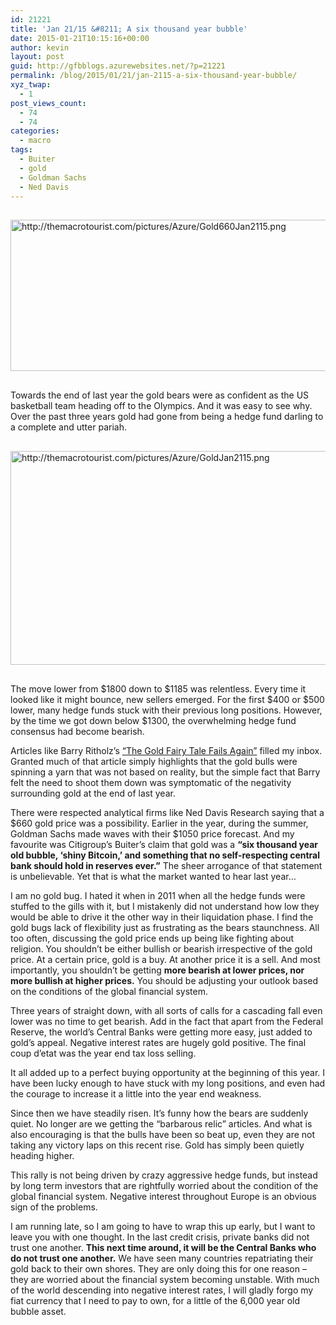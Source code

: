 ```yaml
---
id: 21221
title: 'Jan 21/15 &#8211; A six thousand year bubble'
date: 2015-01-21T10:15:16+00:00
author: kevin
layout: post
guid: http://gfbblogs.azurewebsites.net/?p=21221
permalink: /blog/2015/01/21/jan-2115-a-six-thousand-year-bubble/
xyz_twap:
  - 1
post_views_count:
  - 74
  - 74
categories:
  - macro
tags:
  - Buiter
  - gold
  - Goldman Sachs
  - Ned Davis
---
```


  <img src="http://themacrotourist.com/pictures/Azure/Gold660Jan2115.png" style="margin:30px auto;display:block;" alt="http://themacrotourist.com/pictures/Azure/Gold660Jan2115.png" width="600" height="242">

Towards the end of last year the gold bears were as confident as the US basketball team heading off to the Olympics. And it was easy to see why. Over the past three years gold had gone from being a hedge fund darling to a complete and utter pariah. 


  <img src="http://themacrotourist.com/pictures/Azure/GoldJan2115.png" style="margin:30px auto;display:block;" alt="http://themacrotourist.com/pictures/Azure/GoldJan2115.png" width="600" height="342">

The move lower from $1800 down to $1185 was relentless. Every time it looked like it might bounce, new sellers emerged. For the first $400 or $500 lower, many hedge funds stuck with their previous long positions. However, by the time we got down below $1300, the overwhelming hedge fund consensus had become bearish. 

Articles like Barry Ritholz&#8217;s [&#8220;The Gold Fairy Tale Fails Again&#8221;](http://www.bloombergview.com/articles/2014-12-02/the-gold-fairy-tale-fails-again) filled my inbox. Granted much of that article simply highlights that the gold bulls were spinning a yarn that was not based on reality, but the simple fact that Barry felt the need to shoot them down was symptomatic of the negativity surrounding gold at the end of last year.

There were respected analytical firms like Ned Davis Research saying that a $660 gold price was a possibility. Earlier in the year, during the summer, Goldman Sachs made waves with their $1050 price forecast. And my favourite was Citigroup&#8217;s Buiter&#8217;s claim that gold was a **&#8220;six thousand year old bubble, &#8216;shiny Bitcoin,&#8217; and something that no self-respecting central bank should hold in reserves ever.&#8221;** The sheer arrogance of that statement is unbelievable. Yet that is what the market wanted to hear last year&#8230;

I am no gold bug. I hated it when in 2011 when all the hedge funds were stuffed to the gills with it, but I mistakenly did not understand how low they would be able to drive it the other way in their liquidation phase. I find the gold bugs lack of flexibility just as frustrating as the bears staunchness. All too often, discussing the gold price ends up being like fighting about religion. You shouldn&#8217;t be either bullish or bearish irrespective of the gold price. At a certain price, gold is a buy. At another price it is a sell. And most importantly, you shouldn&#8217;t be getting **more bearish at lower prices, nor more bullish at higher prices.** You should be adjusting your outlook based on the conditions of the global financial system. 

Three years of straight down, with all sorts of calls for a cascading fall even lower was no time to get bearish. Add in the fact that apart from the Federal Reserve, the world&#8217;s Central Banks were getting more easy, just added to gold&#8217;s appeal. Negative interest rates are hugely gold positive. The final coup d&#8217;etat was the year end tax loss selling. 

It all added up to a perfect buying opportunity at the beginning of this year. I have been lucky enough to have stuck with my long positions, and even had the courage to increase it a little into the year end weakness. 

Since then we have steadily risen. It&#8217;s funny how the bears are suddenly quiet. No longer are we getting the &#8220;barbarous relic&#8221; articles. And what is also encouraging is that the bulls have been so beat up, even they are not taking any victory laps on this recent rise. Gold has simply been quietly heading higher.

This rally is not being driven by crazy aggressive hedge funds, but instead by long term investors that are rightfully worried about the condition of the global financial system. Negative interest throughout Europe is an obvious sign of the problems. 

I am running late, so I am going to have to wrap this up early, but I want to leave you with one thought. In the last credit crisis, private banks did not trust one another. **This next time around, it will be the Central Banks who do not trust one another.** We have seen many countries repatriating their gold back to their own shores. They are only doing this for one reason &#8211; they are worried about the financial system becoming unstable. With much of the world descending into negative interest rates, I will gladly forgo my fiat currency that I need to pay to own, for a little of the 6,000 year old bubble asset.